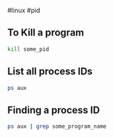 #linux #pid

## To Kill a program
```bash
kill some_pid
```

## List all process IDs
```bash
ps aux
```

## Finding a process ID
```bash
ps aux | grep some_program_name
```
